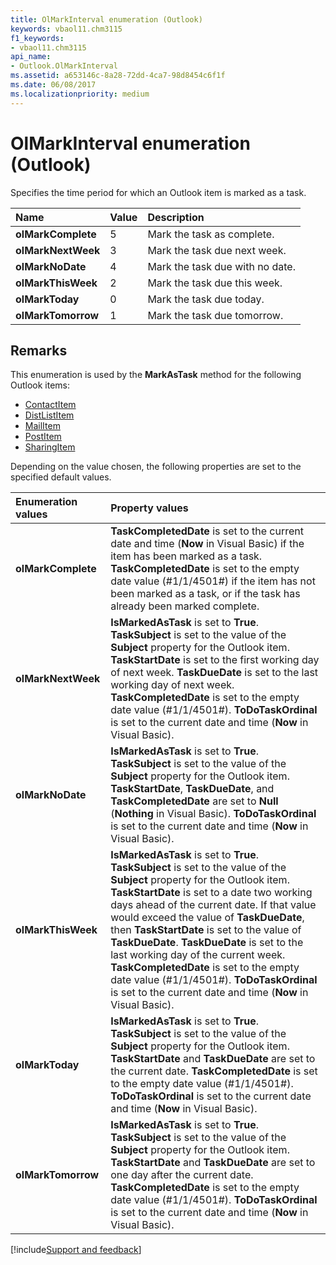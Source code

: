 ```yaml
---
title: OlMarkInterval enumeration (Outlook)
keywords: vbaol11.chm3115
f1_keywords:
- vbaol11.chm3115
api_name:
- Outlook.OlMarkInterval
ms.assetid: a653146c-8a28-72dd-4ca7-98d8454c6f1f
ms.date: 06/08/2017
ms.localizationpriority: medium
---
```



# OlMarkInterval enumeration (Outlook)

Specifies the time period for which an Outlook item is marked as a task.

|Name|Value|Description|
|:-----|:-----|:-----|
| **olMarkComplete**|5|Mark the task as complete.|
| **olMarkNextWeek**|3|Mark the task due next week.|
| **olMarkNoDate**|4|Mark the task due with no date.|
| **olMarkThisWeek**|2|Mark the task due this week.|
| **olMarkToday**|0|Mark the task due today.|
| **olMarkTomorrow**|1|Mark the task due tomorrow.|

## Remarks

This enumeration is used by the **MarkAsTask** method for the following Outlook items:

- [ContactItem](Outlook.ContactItem.md)
- [DistListItem](Outlook.DistListItem.md)
- [MailItem](Outlook.MailItem.md)
- [PostItem](Outlook.PostItem.md)
- [SharingItem](Outlook.SharingItem.md)

Depending on the value chosen, the following properties are set to the specified default values.

|**Enumeration values**|**Property values**|
|:-----|:-----|
| **olMarkComplete**| **TaskCompletedDate** is set to the current date and time (**Now** in Visual Basic) if the item has been marked as a task. **TaskCompletedDate** is set to the empty date value (#1/1/4501#) if the item has not been marked as a task, or if the task has already been marked complete.|
| **olMarkNextWeek**| **IsMarkedAsTask** is set to **True**. **TaskSubject** is set to the value of the **Subject** property for the Outlook item. **TaskStartDate** is set to the first working day of next week. **TaskDueDate** is set to the last working day of next week. **TaskCompletedDate** is set to the empty date value (#1/1/4501#). **ToDoTaskOrdinal** is set to the current date and time (**Now** in Visual Basic).|
| **olMarkNoDate**| **IsMarkedAsTask** is set to **True**. **TaskSubject** is set to the value of the **Subject** property for the Outlook item. **TaskStartDate**, **TaskDueDate**, and **TaskCompletedDate** are set to **Null** (**Nothing** in Visual Basic). **ToDoTaskOrdinal** is set to the current date and time (**Now** in Visual Basic).|
| **olMarkThisWeek**| **IsMarkedAsTask** is set to **True**. **TaskSubject** is set to the value of the **Subject** property for the Outlook item. **TaskStartDate** is set to a date two working days ahead of the current date. If that value would exceed the value of **TaskDueDate**, then **TaskStartDate** is set to the value of **TaskDueDate**. **TaskDueDate** is set to the last working day of the current week. **TaskCompletedDate** is set to the empty date value (#1/1/4501#). **ToDoTaskOrdinal** is set to the current date and time (**Now** in Visual Basic).|
| **olMarkToday**| **IsMarkedAsTask** is set to **True**. **TaskSubject** is set to the value of the **Subject** property for the Outlook item. **TaskStartDate** and **TaskDueDate** are set to the current date. **TaskCompletedDate** is set to the empty date value (#1/1/4501#). **ToDoTaskOrdinal** is set to the current date and time (**Now** in Visual Basic).|
| **olMarkTomorrow**| **IsMarkedAsTask** is set to **True**. **TaskSubject** is set to the value of the **Subject** property for the Outlook item. **TaskStartDate** and **TaskDueDate** are set to one day after the current date. **TaskCompletedDate** is set to the empty date value (#1/1/4501#). **ToDoTaskOrdinal** is set to the current date and time (**Now** in Visual Basic).|

[!include[Support and feedback](~/includes/feedback-boilerplate.md)]